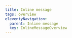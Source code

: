 ```yaml
---
title: Inline message
tags: overview
eleventyNavigation:
  parent: Inline message
  key: InlineMessageOverview
---
```


